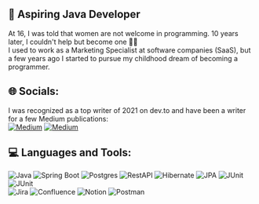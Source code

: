 ## 💫 Aspiring Java Developer
At 16, I was told that women are not welcome in programming. 10 years later, I couldn't help but become one 🦸‍♀️ <br>
I used to work as a Marketing Specialist at software companies (SaaS), but a few years ago I started to pursue my childhood dream of becoming a programmer.

## 🌐 Socials:
I was recognized as a top writer of 2021 on dev.to and have been a writer for a few Medium publications:
<br>
[![Medium](https://img.shields.io/badge/Medium-12100E?logo=medium&logoColor=white)](https://medium.com/@https://medium.com/@coffeestasia) 
[![Medium](https://img.shields.io/badge/Dev.to-12100E?logo=dev.to&logoColor=white)](https://medium.com/@https://medium.com/@coffeestasia) 

## 💻 Languages and Tools:
![Java](https://img.shields.io/badge/-Java-000000?style=for-the-badge&logo=java&logoColor=e38873)
![Spring Boot](https://img.shields.io/badge/-Spring%20Boot-000000?style=for-the-badge&logo=spring&logoColor=90fd87) 
![Postgres](https://img.shields.io/badge/-postgresql-000000?style=for-the-badge&logo=postgresql&logoColor=275ecf) 
![RestAPI](https://img.shields.io/badge/-rest%20api-000000?style=for-the-badge&logo=restapi&logoColor=275ecf)
![Hibernate](https://img.shields.io/badge/-Hibernate-000000?style=for-the-badge&logo=hibernate&logoColor=717c88)
![JPA](https://img.shields.io/badge/-JPA-000000?style=for-the-badge&logo=java&logoColor=90fd87)
![JUnit](https://img.shields.io/badge/-junit-000000?style=for-the-badge&logo=junit&logoColor=C60000)
![JUnit](https://img.shields.io/badge/-Maven-000000?style=for-the-badge&logo=apache&logoColor=e38873)
<br>
![Jira](https://img.shields.io/badge/jira-%230A0FFF.svg?style=for-the-badge&logo=jira&logoColor=white) 
![Confluence](https://img.shields.io/badge/confluence-%23172BF4.svg?style=for-the-badge&logo=confluence&logoColor=white) 
![Notion](https://img.shields.io/badge/Notion-%23000000.svg?style=for-the-badge&logo=notion&logoColor=white) 
![Postman](https://img.shields.io/badge/Postman-FF6C37?style=for-the-badge&logo=postman&logoColor=white)

